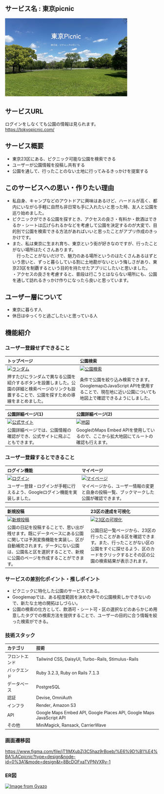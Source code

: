 ## サービス名 : 東京picnic
<img src="app/assets/images/ogp.jpg" alt="OGPイメージ" width="400">

## サービスURL
ログインをしなくても公園の情報は見られます。<br>
https://tokyopicnic.com/

## サービス概要
- 東京23区にある、ピクニック可能な公園を検索できる
- ユーザーが公園情報を投稿し共有する
- 公園を通して、行ったことのない土地に行ってみるきっかけを提案する

## このサービスへの思い・作りたい理由
- 私自身、キャンプなどのアウトドアに興味はあるけど、ハードルが高く、都内にいながら手軽に自然も非日常も手に入れたいと思った時、友人と公園を巡り始めました。<br>
- ピクニックができる公園を探すとき、アクセスの良さ・有料か・飲酒はできるか・シートは広げられるかなどを考慮して公園を決定するのが大変で、目的別で公園を検索できる方法があればいいと思ったことがアプリ作成のきっかけです。<br>
- また、私は東京に生まれ育ち、東京という街が好きなのですが、行ったことがない場所はたくさんあります。<br>
　行ったことがないだけで、魅力のある場所というのはたくさんあるはずという思いと、ずっと暮らしている割に土地勘がないという悔しさがあり、東京23区を制覇するという目的を持たせたアプリにしたいと思いました。<br>
・アクセスの良さを考慮すると、普段は行こうとはならない場所にも、公園を通して訪れるきっかけ作りになったら良いと思っています。<br>

## ユーザー層について
- 東京に暮らす人
- 休日はゆっくりと過ごしたいと思っている人

## 機能紹介
### ユーザー登録せずできること
|トップページ|公園検索|
|:----------|:----------|
|[![ランダム](https://i.gyazo.com/408f47d2f0b1e0e0b6137742ea926002.gif)](https://gyazo.com/408f47d2f0b1e0e0b6137742ea926002)|[![公園検索](https://i.gyazo.com/d935312954b168fbea6ebc4c309a237b.gif)](https://gyazo.com/d935312954b168fbea6ebc4c309a237b)|
|押すたびにランダムで異なる公園を紹介するボタンを設置しました。公園の詳細と検索ページのリンクも設置することで、公園を探すための導線をまとめました。|条件で公園を絞り込み検索できます。GooglemapのJavaScript APIを使用することで、現在地に近い公園についても地図上で確認できるようにしました。|

|公園詳細ページ(1)|公園詳細ページ(2)|
|:----------|:----------|
|[![公式サイト](https://i.gyazo.com/49fd4a6cbbff223b4e4e1677934de02e.gif)](https://gyazo.com/49fd4a6cbbff223b4e4e1677934de02e)|[![地図](https://i.gyazo.com/d84334b7d97803d06cf87fdfcb658156.gif)](https://gyazo.com/d84334b7d97803d06cf87fdfcb658156)|
|公園詳細ページでは、公園情報の確認ができ、公式サイトに飛ぶこともできます。|GoogleのMaps Embed APIを使用しているので、ここから拡大地図にてルートの確認も行えます。|

### ユーザー登録するとできること
|ログイン機能|マイページ|
|:----------|:----------|
|[![ログイン](https://i.gyazo.com/791008adea193468f12511d11aba96d7.gif)](https://gyazo.com/791008adea193468f12511d11aba96d7)|[![マイページ](https://i.gyazo.com/28724c9b05d99ceb025118489ebfb4d8.gif)](https://gyazo.com/28724c9b05d99ceb025118489ebfb4d8)|
|ユーザー登録・ログインが手軽に行えるよう、Googleログイン機能を実装しました。|マイページから、ユーザー情報の変更と自身の投稿一覧、ブックマークした公園が確認できます。|

|新規投稿|23区の達成を可視化|
|:----------|:----------|
|[![新規投稿](https://i.gyazo.com/526929040b7d609fea2fe2374c069ce5.gif)](https://gyazo.com/526929040b7d609fea2fe2374c069ce5)|[![23区の可視化](https://i.gyazo.com/7cec89bfb364166a14c623ac8a6f8a8e.gif)](https://gyazo.com/7cec89bfb364166a14c623ac8a6f8a8e)|
|公園の日記を投稿することで、思い出が残せます。既にデータベースにある公園に関しては予測変換機能を実装し、区が自動補完されます。データにない公園は、公園名と区を選択することで、新規に公園のページを作成することができます。|公園日記一覧ページから、23区の行ったことがある区を確認できます。また、行ったことがない区の公園をすぐに探せるよう、区のカードをクリックするとその区の公園の検索結果が表示されます。|

### サービスの差別化ポイント・推しポイント
- ピクニックに特化した公園のサービスである。
- Googlemapでは、ある程度範囲を決めた中での公園検索しかできないので、新たな土地の開拓はしづらい。
- 公園の検索の仕方として、飲酒可・シート可・区の選択などのあらかじめ用意したタグでの検索方法を提供することで、ユーザーの目的に合う情報を絞った検索ができる。

### 技術スタック
|カテゴリ|技術|
|:----------|:----------|
|フロントエンド|Tailwind CSS, DaisyUI, Turbo-Rails, Stimulus-Rails|
|バックエンド|Ruby 3.2.3, Ruby on Rails 7.1.3|
|データベース|PostgreSQL|
|認証|Devise, OmniAuth|
|インフラ|Render, Amazon S3|
|API| Google Maps Embed API, Google Places API, Google Maps JavaScript API |
|その他|MiniMagick, Ransack, CarrierWave|


###  画面遷移図
https://www.figma.com/file/jT1IMXubZj3C5haz9rBoeb/%E6%9D%B1%E4%BA%ACpicnic?type=design&node-id=0%3A1&mode=design&t=8BcDOFxaTVPNVXRy-1

### ER図
[![Image from Gyazo](https://i.gyazo.com/44ef7b5f96b484eefe2374865ba250e0.png)](https://gyazo.com/44ef7b5f96b484eefe2374865ba250e0)